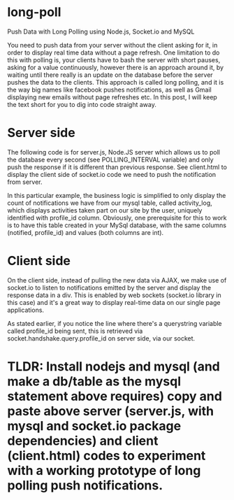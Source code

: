 # long-poll
Push Data with Long Polling using Node.js, Socket.io and MySQL

You need to push data from your server without the client asking for it, in order to display real time data without a page refresh. One limitation to do this with polling is, your clients have to bash the server with short pauses, asking for a value continuously, however there is an approach around it, by waiting until there really is an update on the database before the server pushes the data to the clients. This approach is called long polling, and it is the way big names like facebook pushes notifications, as well as Gmail displaying new emails without page refreshes etc. In this post, I will keep the text short for you to dig into code straight away.

# Server side

The following code is for server.js, Node.JS server which allows us to poll the database every second (see POLLING_INTERVAL variable) and only push the response if it is different than previous response. See client.html to display the client side of socket.io code we need to push the notification from server.

In this particular example, the business logic is simplified to only display the count of notifications we have from our mysql table, called activity_log, which displays activities taken part on our site by the user, uniquely identified with profile_id column. Obviously, one prerequisite for this to work is to have this table created in your MySql database, with the same columns (notified, profile_id) and values (both columns are int).

# Client side 

On the client side, instead of pulling the new data via AJAX, we make use of socket.io to listen to notifications emitted by the server and display the response data in a div. This is enabled by web sockets (socket.io library in this case) and it's a great way to display real-time data on our single page applications.

As stated earlier, if you notice the line where there's a querystring variable called profile_id being sent, this is retrieved via socket.handshake.query.profile_id on server side, via our socket.

# TLDR: Install nodejs and mysql (and make a db/table as the mysql statement above requires) copy and paste above server (server.js, with mysql and socket.io package dependencies) and client (client.html) codes to experiment with a working prototype of long polling push notifications.
